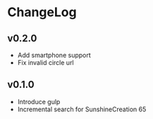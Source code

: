 # ChangeLog

## v0.2.0

- Add smartphone support
- Fix invalid circle url

## v0.1.0

- Introduce gulp
- Incremental search for SunshineCreation 65

